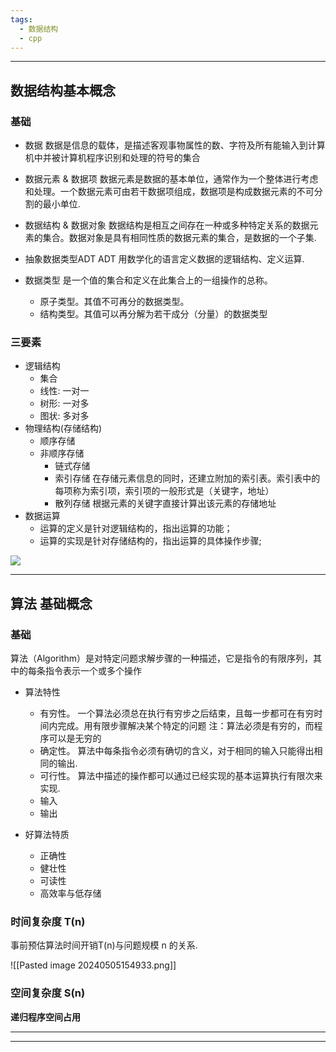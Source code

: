 ```yaml
---
tags:
  - 数据结构
  - cpp
---
```

---
## 数据结构基本概念

### 基础

- 数据
    数据是信息的载体，是描述客观事物属性的数、字符及所有能输入到计算机中并被计算机程序识别和处理的符号的集合

- 数据元素 & 数据项
    数据元素是数据的基本单位，通常作为一个整体进行考虑和处理。一个数据元素可由若干数据项组成，数据项是构成数据元素的不可分割的最小单位.

- 数据结构 & 数据对象 
    数据结构是相互之间存在一种或多种特定关系的数据元素的集合。数据对象是具有相同性质的数据元素的集合，是数据的一个子集.

- 抽象数据类型ADT
    ADT 用数学化的语言定义数据的逻辑结构、定义运算.

- 数据类型
    是一个值的集合和定义在此集合上的一组操作的总称。
    - 原子类型。其值不可再分的数据类型。
    - 结构类型。其值可以再分解为若干成分（分量）的数据类型

### 三要素
- 逻辑结构
    - 集合
    - 线性: 一对一
    - 树形: 一对多
    - 图状: 多对多
- 物理结构(存储结构)
    - 顺序存储
    - 非顺序存储
        - 链式存储
        - 索引存储
            在存储元素信息的同时，还建立附加的索引表。索引表中的每项称为索引项，索引项的一般形式是（关键字，地址）
        - 散列存储
            根据元素的关键字直接计算出该元素的存储地址
- 数据运算
    - 运算的定义是针对逻辑结构的，指出运算的功能；
    - 运算的实现是针对存储结构的，指出运算的具体操作步骤;



![](数据.png)

---
## 算法 基础概念

### 基础
算法（Algorithm）是对特定问题求解步骤的一种描述，它是指令的有限序列，其中的每条指令表示一个或多个操作

- 算法特性
	- 有穷性。
		一个算法必须总在执行有穷步之后结束，且每一步都可在有穷时间内完成。用有限步骤解决某个特定的问题
		注：算法必须是有穷的，而程序可以是无穷的
	- 确定性。
		算法中每条指令必须有确切的含义，对于相同的输入只能得出相同的输出.
	- 可行性。
		算法中描述的操作都可以通过已经实现的基本运算执行有限次来实现.
	- 输入
	- 输出

- 好算法特质
	- 正确性
	- 健壮性
	- 可读性
	- 高效率与低存储

### 时间复杂度 T(n)
事前预估算法时间开销T(n)与问题规模 n 的关系.

![[Pasted image 20240505154933.png]]


### 空间复杂度 S(n)

**递归程序空间占用**



---






---
